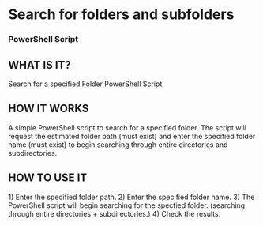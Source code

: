 <h1> Search for folders and subfolders </h1>
<h3> PowerShell Script </h3>

<h2> WHAT IS IT? </h2>
Search for a specified Folder PowerShell Script.

<h2> HOW IT WORKS </h2>
A simple PowerShell script to search for a specified folder. The script will request the estimated folder path (must exist) and enter the specified folder name (must exist) to begin searching through entire directories and subdirectories. 

<h2> HOW TO USE IT </h2>
1) Enter the specified folder path. 
2) Enter the specified folder name.
3) The PowerShell script will begin searching for the specfied folder. (searching through entire directories + subdirectories.)
4) Check the results. 
